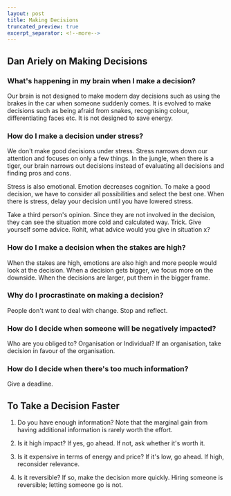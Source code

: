 ```yaml
---
layout: post
title: Making Decisions
truncated_preview: true
excerpt_separator: <!--more-->
---
```


## Dan Ariely on Making Decisions

### What's happening in my brain when I make a decision?

Our brain is not designed to make modern day decisions such as using the brakes in the car when someone suddenly comes. It is evolved to make decisions such as being afraid from snakes, recognising colour, differentiating faces 
etc. It is not designed to save energy.

### How do I make a decision under stress?

We don't make good decisions under stress. Stress narrows down our attention and focuses on only a few things. In the jungle, when there is a tiger, our brain narrows out decisions instead of evaluating all decisions and finding pros and cons.

Stress is also emotional. Emotion decreases cognition. To make a good decision, we have to consider all possibilities and select the best one. When there is stress, delay your decision until you have lowered stress.

Take a third person's opinion. Since they are not involved in the decision, they can see the situation more cold and calculated way. Trick. Give yourself some advice. Rohit, what advice would you give in situation x?

### How do I make a decision when the stakes are high?
When the stakes are high, emotions are also high and more people would look at the decision. When a decision gets bigger, we focus more on the downside. When the decisions are larger, put them in the bigger frame.

### Why do I procrastinate on making a decision?
People don't want to deal with change. Stop and reflect.

### How do I decide when someone will be negatively impacted?

Who are you obliged to? Organisation or Individual? If an organisation, take decision in favour of the organisation.

### How do I decide when there's too much information?

Give a deadline. 

## To Take a Decision Faster

1. Do you have enough information? Note that the marginal gain from having additional information is rarely worth the effort.

2. Is it high impact? If yes, go ahead. If not, ask whether it's worth it.

3. Is it expensive in terms of energy and price? If it's low, go ahead. If high, reconsider relevance.

4. Is it reversible? If so, make the decision more quickly. Hiring someone is reversible; letting someone go is not.